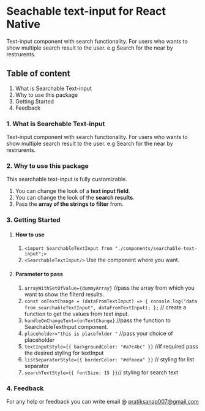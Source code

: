 # Seachable text-input for React Native

Text-input component with search functionality.
For users who wants to show multiple search result to the user.
e.g Search for the near by restrurents.

## Table of content

1. What is Searchable Text-input
2. Why to use this package
3. Getting Started
4. Feedback

### 1. What is Searchable Text-input

Text-input component with search functionality.
For users who wants to show multiple search result to the user.
e.g Search for the near by restrurents.

### 2. Why to use this package

This searchable text-input is fully customizable.

1. You can change the look of a **text input field**.
2. You can change the look of the **search results**.
3. Pass the **array of the strings to filter** from.

### 3. Getting Started

1. #### How to use

   1. `<import SearchableTextInput from "./components/searchable-text-input";>`
   2. `<SearchableTextInput/>` Use the component where you want.

2. #### Parameter to pass
   1. `arrayWithSetOfValue={dummyArray}` //pass the array from which you want to show the filterd results.
   2. `const onTextChange = (dataFromTextInput) => { console.log("data from searchableTextInput", dataFromTextInput); };` // create a function to get the values from text input.
   3. `handleOnChangeText={onTextChange}` //pass the function to SearchableTextInput component.
   4. `placeholder="this is placefolder "` //pass your choice of placeholder
   5. `textInputStyle={{ backgroundColor: "#a7c4bc" }}` //if required pass the desired styling for textInput
   6. `listSeparatorStyle={{ borderColor: "#dfeeea" }}` // styling for list separator
   7. `searchTextStyle={{ fontSize: 15 }}`// styling for search text

### 4. Feedback
For any help or feedback you can write email @ pratiksanap007@gmail.com
